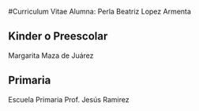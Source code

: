 #Curriculum Vitae
Alumna: Perla Beatriz Lopez Armenta

## Kinder o Preescolar
Margarita Maza de Juárez

## Primaria
Escuela Primaria Prof. Jesús Ramirez

